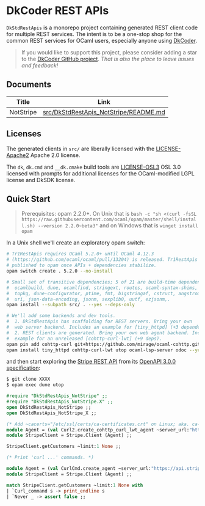 # DkCoder REST APIs

`DkStdRestApis` is a monorepo project containing generated REST client code for multiple REST services.
The intent is to be a one-stop shop for the common REST services for OCaml users, especially anyone using [DkCoder](https://github.com/diskuv/dkcoder#readme).

> If you would like to support this project, please consider adding a star to the [DkCoder GitHub project](https://github.com/diskuv/dkcoder). *That is also the place to leave issues and feedback!*

## Documents

| Title     | Link                                                                           |
| --------- | ------------------------------------------------------------------------------ |
| NotStripe | [src/DkStdRestApis_NotStripe/README.md](src/DkStdRestApis_NotStripe/README.md) |

## Licenses

The generated clients in `src/` are liberally licensed with the [LICENSE-Apache2](./LICENSE-Apache2) Apache 2.0 license.

The `dk`, `dk.cmd` and `__dk.cmake` build tools are [LICENSE-OSL3](./LICENSE-OSL3) OSL 3.0 licensed with prompts for additional licenses for the OCaml-modified LGPL license and DkSDK license.

## Quick Start

> Prerequisites: opam 2.2.0+. On Unix that is `bash -c "sh <(curl -fsSL https://raw.githubusercontent.com/ocaml/opam/master/shell/install.sh) --version 2.2.0~beta3"` and on Windows that is `winget install opam`

In a Unix shell we'll create an exploratory opam switch:

```sh
# Tr1RestApis requires OCaml 5.2.0+ until OCaml 4.12.3
# (https://github.com/ocaml/ocaml/pull/13204) is released. Tr1RestApis will be
# published to opam once APIs + dependencies stabilize.
opam switch create . 5.2.0 --no-install

# Small set of transitive dependencies; 5 of 21 are build-time dependencies.
#  ocamlbuild, dune, ocamlfind, stringext, routes, ocaml-syntax-shims, csexp,
#  topkg, dune-configurator, ptime, fmt, bigstringaf, cstruct, angstrom, hex,
#  uri, json-data-encoding, jsonm, sexplib0, uutf, ezjsonm,.
opam install --subpath src/ . --yes --deps-only

# We'll add some backends and dev tools.
#  1. DkStdRestApis has scaffolding for REST servers. Bring your own
#  web server backend. Includes an example for [tiny_httpd] (+3 dependencies).
#  2. REST clients are generated. Bring your own web agent backend. Includes an
#  example for an unreleased [cohttp-curl-lwt] (+9 deps).
opam pin add cohttp-curl git+https://github.com/mirage/ocaml-cohttp.git#77fb272f8eac61b9d94067450c75b58fe4c2e122 --yes
opam install tiny_httpd cohttp-curl-lwt utop ocaml-lsp-server odoc --yes
```

and then start exploring the [Stripe REST API](https://docs.stripe.com/api)
from its [OpenAPI 3.0.0 specification](https://github.com/stripe/openapi#readme):

```ocaml
$ git clone XXXX
$ opam exec dune utop

#require "DkStdRestApis_NotStripe" ;;
#require "DkStdRestApis_NotStripe.X" ;;
open DkStdRestApis_NotStripe ;;
open DkStdRestApis_NotStripe_X ;;

(* Add ~cacerts="/etc/ssl/certs/ca-certificates.crt" on Linux; aka. ca-build.crt. *)
module Agent = (val Curl2.create_cohttp_curl_lwt_agent ~server_url:"https://api.stripe.com" ~bearer:"YOUR_STRIPE_API_TEST_SECRET_KEY" ~headers:[("stripe-version", "2024-04-10")] ()) ;;
module StripeClient = Stripe.Client (Agent) ;;

StripeClient.getCustomers ~limit:1 None ;;

(* Print 'curl ...' commands. *)

module Agent = (val CurlCmd.create_agent ~server_url:"https://api.stripe.com" ~bearer:"YOUR_STRIPE_API_TEST_SECRET_KEY" ~headers:[("stripe-version", "2024-04-10")] ()) ;;
module StripeClient = Stripe.Client (Agent) ;;

match StripeClient.getCustomers ~limit:1 None with 
| `Curl_command s -> print_endline s
| `Never _ -> assert false ;;
```
